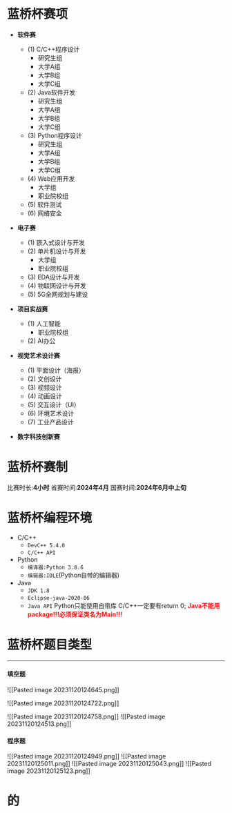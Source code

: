 # 蓝桥杯赛项
- **软件赛**
  - (1) C/C++程序设计
    - 研究生组
    - 大学A组
    - 大学B组
    - 大学C组
  - (2) Java软件开发
    - 研究生组
    - 大学A组
    - 大学B组
    - 大学C组
  - (3) Python程序设计
    - 研究生组
    - 大学A组
    - 大学B组
    - 大学C组
  - (4) Web应用开发
    - 大学组
    - 职业院校组
  - (5) 软件测试
  - (6) 网络安全

- **电子赛**
  - (1) 嵌入式设计与开发
  - (2) 单片机设计与开发
    - 大学组
    - 职业院校组
  - (3) EDA设计与开发
  - (4) 物联网设计与开发
  - (5) 5G全网规划与建设

- **项目实战赛**
  - (1) 人工智能
    - 职业院校组
  - (2) AI办公

- **视觉艺术设计赛**
  - (1) 平面设计（海报）
  - (2) 文创设计
  - (3) 视频设计
  - (4) 动画设计
  - (5) 交互设计（UI）
  - (6) 环境艺术设计
  - (7) 工业产品设计

- **数字科技创新赛**
# 蓝桥杯赛制
比赛时长:**4小时**
省赛时间:**2024年4月**
国赛时间:**2024年6月中上旬**
# 蓝桥杯编程环境
* C/C++
	* `DevC++ 5.4.0`
	* `C/C++ API`
* Python
	* `编译器:Python 3.8.6`
	* `编辑器:IDLE`(Python自带的编辑器)
* Java
	* `JDK 1.8`
	* `Eclipse-java-2020-06`
	* `Java API`
Python只能使用自带库
C/C++一定要有return 0;
<font color=#ff0f0f><b>Java不能用package!!!必须保证类名为Main!!!</b></font>

# 蓝桥杯题目类型
---
#### **填空题**

![[Pasted image 20231120124645.png]]

![[Pasted image 20231120124722.png]]


![[Pasted image 20231120124758.png]]
![[Pasted image 20231120124513.png]]



#### **程序题**
![[Pasted image 20231120124949.png]]
![[Pasted image 20231120125011.png]]
![[Pasted image 20231120125043.png]]
![[Pasted image 20231120125123.png]]
# 的